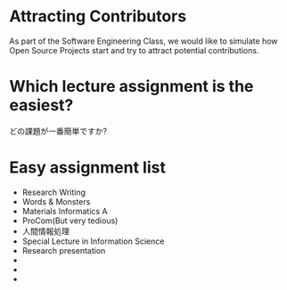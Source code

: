 # Attracting Contributors
As part of the Software Engineering Class, we would like to simulate how Open Source Projects start and try to attract potential contributions.

# Which lecture assignment is the easiest?
どの課題が一番簡単ですか?

# Easy assignment list
- Research Writing
- Words & Monsters
- Materials Informatics A
- ProCom(But very tedious)
- 人間情報処理
- Special Lecture in Information Science
- Research presentation
- 
- 
- 
